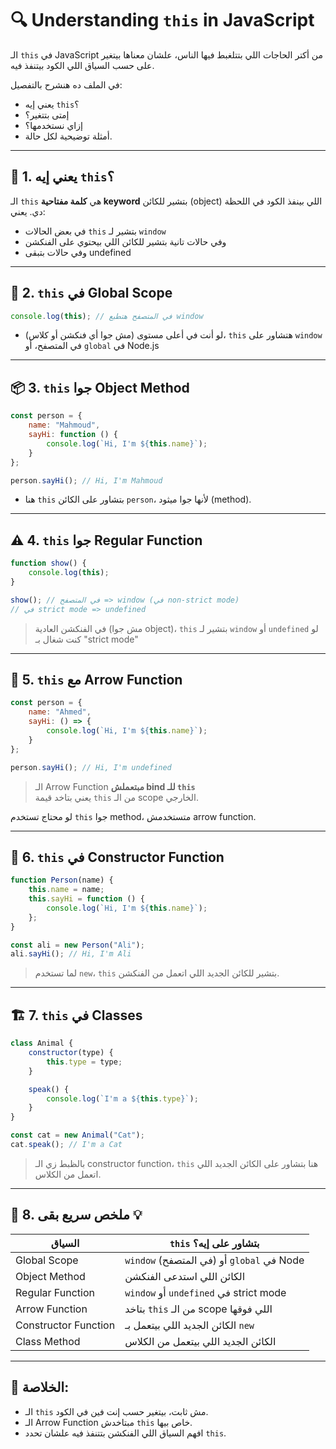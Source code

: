 # 🔍 Understanding `this` in JavaScript

الـ `this` في JavaScript من أكتر الحاجات اللي بتتلغبط فيها الناس، علشان معناها بيتغير على حسب السياق اللي الكود بيتنفذ فيه.

في الملف ده هنشرح بالتفصيل:  
- يعني إيه `this`؟  
- إمتى بتتغير؟  
- إزاي نستخدمها؟  
- أمثلة توضيحية لكل حالة.

---

## 📌 1. يعني إيه `this`؟

الـ `this` هي **كلمة مفتاحية keyword** بتشير للكائن (object) اللي بينفذ الكود في اللحظة دي.
يعني:
- في بعض الحالات `this` بتشير لـ `window`
- وفي حالات تانية بتشير للكائن اللي بيحتوي على الفنكشن
- وفي حالات بتبقى undefined

---

## 🧪 2. `this` في Global Scope

```js
console.log(this); // في المتصفح هتطبع window
````

- لو أنت في أعلى مستوى (مش جوا أي فنكشن أو كلاس)، `this` هتشاور على `window` في المتصفح، أو `global` في Node.js
    

---

## 📦 3. `this` جوا Object Method

```js
const person = {
	name: "Mahmoud",
	sayHi: function () {
		console.log(`Hi, I'm ${this.name}`);
	}
};

person.sayHi(); // Hi, I'm Mahmoud
```

- هنا `this` بتشاور على الكائن `person`، لأنها جوا ميثود (method).
    

---

## ⚠️ 4. `this` جوا Regular Function

```js
function show() {
	console.log(this);
}

show(); // في المتصفح => window (في non-strict mode)
// في strict mode => undefined
```

> في الفنكشن العادية (مش جوا object)، `this` بتشير لـ `window` أو `undefined` لو كنت شغال بـ "strict mode"

---

## 🧰 5. `this` مع Arrow Function

```js
const person = {
	name: "Ahmed",
	sayHi: () => {
		console.log(`Hi, I'm ${this.name}`);
	}
};

person.sayHi(); // Hi, I'm undefined
```

> الـ Arrow Function **مبتعملش bind للـ `this`**  
> يعني بتاخد قيمة `this` من الـ scope الخارجي.

لو محتاج تستخدم `this` جوا method، متستخدمش arrow function.

---

## 🧠 6. `this` في Constructor Function

```js
function Person(name) {
	this.name = name;
	this.sayHi = function () {
		console.log(`Hi, I'm ${this.name}`);
	};
}

const ali = new Person("Ali");
ali.sayHi(); // Hi, I'm Ali
```

> لما تستخدم `new`، `this` بتشير للكائن الجديد اللي اتعمل من الفنكشن.

---

## 🏗️ 7. `this` في Classes

```js
class Animal {
	constructor(type) {
		this.type = type;
	}

	speak() {
		console.log(`I'm a ${this.type}`);
	}
}

const cat = new Animal("Cat");
cat.speak(); // I'm a Cat
```

> بالظبط زي الـ constructor function، `this` هنا بتشاور على الكائن الجديد اللي اتعمل من الكلاس.

---

## 🔁 8. ملخص سريع بقى 💡

|السياق|`this` بتشاور على إيه؟|
|---|---|
|Global Scope|`window` (في المتصفح) أو `global` في Node|
|Object Method|الكائن اللي استدعى الفنكشن|
|Regular Function|`window` أو `undefined` في strict mode|
|Arrow Function|بتاخد `this` من الـ scope اللي فوقها|
|Constructor Function|الكائن الجديد اللي بيتعمل بـ `new`|
|Class Method|الكائن الجديد اللي بيتعمل من الكلاس|

---

## 🧩 الخلاصة:

- الـ `this` مش ثابت، بيتغير حسب إنت فين في الكود.
- الـ Arrow Function مبتاخدش `this` خاص بيها.
- افهم السياق اللي الفنكشن بتتنفذ فيه علشان تحدد `this`.